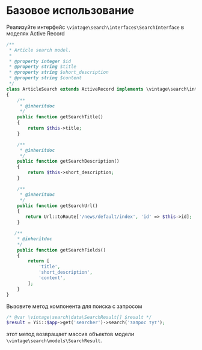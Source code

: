 Базовое использование
=====================

Реализуйте интерфейс `\vintage\search\interfaces\SearchInterface` в моделях Active Record

```php
/**
 * Article search model.
 * 
 * @property integer $id
 * @property string $title
 * @property string $short_description
 * @property string $content
 */
class ArticleSearch extends ActiveRecord implements \vintage\search\interfaces\SearchInterface
{
    /**
     * @inheritdoc
     */
    public function getSearchTitle()
    {
        return $this->title;
    }

    /**
     * @inheritdoc
     */
    public function getSearchDescription()
    {
        return $this->short_description;
    }

    /**
     * @inheritdoc
     */
    public function getSearchUrl()
    {
       return Url::toRoute['/news/default/index', 'id' => $this->id];
    }

   /**
    * @inheritdoc
    */
    public function getSearchFields()
    {
        return [
            'title',
            'short_description',
            'content',
        ];
    }
}
```

Вызовите метод компонента для поиска с запросом

```php
/* @var \vintage\search\data\SearchResult[] $result */
$result = Yii::$app->get('searcher')->search('запрос тут');
```

этот метод возвращает массив объектов модели `\vintage\search\models\SearchResult`.